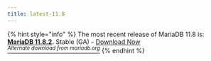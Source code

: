 ```yaml
---
title: latest-11.8
---
```


{% hint style="info" %}
The most recent release of MariaDB 11.8 is: [**MariaDB 11.8.2**](../../release-notes/community-server/mariadb-11-8-series/mariadb-11-8-2-release-notes.md)**.** Stable (GA) -  <a href="https://mariadb.com/downloads/" class="button primary">Download Now</a>\
[<sup>_Alternate download from mariadb.org_</sup>](https://downloads.mariadb.org/mariadb/11.8.2/)
{% endhint %}
